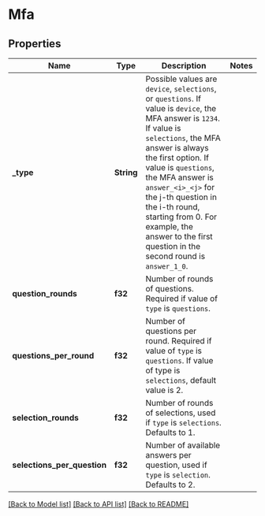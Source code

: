 # Mfa

## Properties

Name | Type | Description | Notes
------------ | ------------- | ------------- | -------------
**_type** | **String** | Possible values are `device`, `selections`, or `questions`.  If value is `device`, the MFA answer is `1234`.  If value is `selections`, the MFA answer is always the first option.  If value is `questions`, the MFA answer is  `answer_<i>_<j>` for the j-th question in the i-th round, starting from 0. For example, the answer to the first question in the second round is `answer_1_0`. | 
**question_rounds** | **f32** | Number of rounds of questions. Required if value of `type` is `questions`.  | 
**questions_per_round** | **f32** | Number of questions per round. Required if value of `type` is `questions`. If value of type is `selections`, default value is 2. | 
**selection_rounds** | **f32** | Number of rounds of selections, used if `type` is `selections`. Defaults to 1. | 
**selections_per_question** | **f32** | Number of available answers per question, used if `type` is `selection`. Defaults to 2.  | 

[[Back to Model list]](../README.md#documentation-for-models) [[Back to API list]](../README.md#documentation-for-api-endpoints) [[Back to README]](../README.md)


